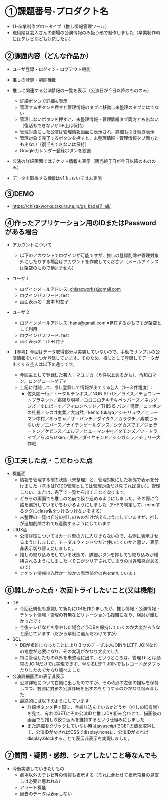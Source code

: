 # ①課題番号-プロダクト名
- 11-卒業制作プロトタイプ（推し情報管理ツール）
- 現段階は芸人さんの劇場の公演情報のみ扱う形で制作しました（卒業制作時にはテレビなども対応したい）

## ②課題内容（どんな作品か）

- ユーザ登録・ログイン・ログアウト機能
- 推しの登録・削除機能
- 推しに関連する公演情報の一覧を表示（公演日が今日以降のもののみ）
    - 詳細ボタンで詳細も表示
    - 管理するボタンを押すと管理情報のタブに移動し未整理のタブにはでない
    - 管理しないボタンを押すと、未整理情報・管理情報タブ両方とも出ない（復活もできないがDB上は保持）
    - 管理対象にした公演は管理情報画面に表示され、詳細も引き続き表示
    - 管理対象で完了するボタンを押すと、未整理情報・管理情報タブ両方とも出ない（復活もできないは保持）
    - Googleカレンダー登録ボタンを設置
- 公演の詳細画面ではチケット情報も表示（販売終了日が今日以降のもののみ）

- データを取得する機能はv1.1においては未実施

## ③DEMO
- https://chisaxworks.sakura.ne.jp/gs_kadai11_all/

## ④作ったアプリケーション用のIDまたはPasswordがある場合
- アカウントについて
    - 以下のアカウントでログインが可能ですが、推しの登録削除や管理対象外にしたりする場合はアカウントを作成してください（メールアドレスは架空のもので構いません）
- ユーザ１
    - ログインメールアドレス: chisaxworks@gmail.com
    - ログインパスワード: test
    - 画面表示名：倉本 知左子
- ユーザ２
    - ログインメールアドレス: hana@gmail.com ※存在するかもですが架空として利用
    - ログインパスワード: test
    - 画面表示名：山田 花子
 
- 【参考】今回はデータ取得部分は実装していないので、手動でサンプルの公演情報をいくつか登録しています。そのため、推しとして登録してデータが出てくる芸人は以下の通りです。
    - 今回主として登録した芸人：マユリカ（６件以上あるかも）、令和ロマン、ロングコートダディ
    - 上記に付随して、推し登録して情報が出てくる芸人（1〜３件程度）：
        - 佐久間一行／トータルテンボス／NON STYLE／ライス／チョコレートプラネット／霜降り明星／コロコロチキチキペッパーズ／ネルソンズ／ゆにばーす／アイロンヘッド／THIS IS パン／滝音／ニッポンの社長／シカゴ実業／大自然／kento fukaya／シモリュウ／ヒューマン中村／めっちゃ／ザ・パンチ／ダイタク／カラタチ／素敵じゃないか／エバース／ナイチンゲールダンス／シゲカズです／ジェラードン／ケビンス／エルフ／ヒューマン中村／タモンズ／ツートライブ／らぶらいken／黒帯／ダイヤモンド／シシガシラ／チェリー大作戦

## ⑤工夫した点・こだわった点
- 機能面
    - 情報を管理する前の状態（未整理）と、管理対象にした状態で表示を分けました（基本はTODO管理としては管理対象だけ見てれば良い）。管理しない、または、完了で一覧から出てこなくなります。
    - どちらの画面でも推しの名前で絞り込めるようにしました。その際に今誰を選択しているかをわかるようにしました（PHPで判定して、echoするタグにclass名をつけるつけないをする）
    - 未整理の一覧は自分の推しのものだけが出るようにしていますが、推しが追加削除されても連動するようにしています
- UIUX面
    - 公演詳細についてはカード型の方に入りきらないので、右側に表示させるようにしました。モーダルウィンドウだと使いにくいかと思い、表示非表示切り替えにしました。
    - 推しの絞り込みをしている状態で、詳細ボタンを押しても絞り込みが維持されるようにしました（そこがクリアされてしまうのは違和感があるので）
    - チケット情報は先行か一般かの表示部分の色を変えています

## ⑥難しかった点・次回トライしたいこと(又は機能)
- DB
    - 今回正規化も意識して新たにDBを作りましたが、推し情報・公演情報・チケット情報・管理の有無などリレーションも複雑になり、検討が難しかったです
    - 今後テレビなども増やした場合どうDBを保持していくのか大変だろうなと感じています（だから卒制に選んだわけですが）
- SQL
    - DBが複雑になったことにより３つのテーブルのJOINやLEFT JOINなどの考慮が必要になり、その実現がかなり大変でした
    - 特に管理したもの以外を未整理に出す、というところは、管理Tblとは通常のJOINだけでは実現できず、単なるLEFT JOINでもレコードがダブったりしたのでかなり調べました
- 公演詳細画面の表示非表示
    - 公演詳細について右側に出したのですが、その時点の左側の描写を保持しつつ、右側に対象の公演詳細を出すのをどうするのかかなり悩みました
    - 最終的には以下のようにしています
        - 詳細ボタンを押す際に、今絞り込んでいるかどうか（推しのID有無）を見て、有ればGETにその公演IDと推しIDを組み合わせて、描画後の画面でも推しの絞り込みを維持するという仕組みにしました 
        - また詳細をクリックしていない時はjavascriptでGETの値を取得して、公演IDがなければCSSでdisplay:noneに、公演IDがあればdisplay:blockすることで表示非表示を実現しました。

## ⑦質問・疑問・感想、シェアしたいこと等なんでも
- 今後実装していきたいもの
  - 劇場以外のテレビ等の情報も表示する（それに合わせて表示項目の見直しは必要と思われる）
  - アラート機能
  - 過去のデータは表示しない
